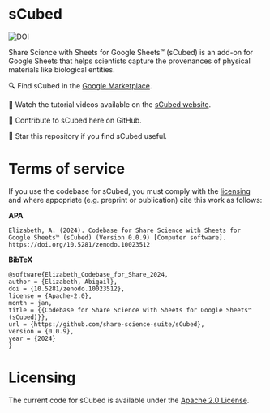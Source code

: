 # sCubed
![DOI](https://zenodo.org/badge/doi/10.5281/zenodo.10023513.svg)

Share Science with Sheets for Google Sheets™ (sCubed) is an add-on for Google Sheets that helps scientists capture the provenances of physical materials like biological entities. 

:mag: Find sCubed in the [Google Marketplace](https://workspace.google.com/marketplace/app/share_science_with_sheets_for_google_she/1088810982841).

:eyes: Watch the tutorial videos available on the [sCubed website](https://aemoore62.github.io/scubed.github.io/).

:clap: Contribute to sCubed here on GitHub.

:star2: Star this repository if you find sCubed useful.

# Terms of service
If you use the codebase for sCubed, you must comply with the [licensing](licensing) and where appopriate (e.g. preprint or publication) cite this work as follows:

**APA**
```
Elizabeth, A. (2024). Codebase for Share Science with Sheets for Google Sheets™ (sCubed) (Version 0.0.9) [Computer software]. https://doi.org/10.5281/zenodo.10023512
```

**BibTeX**
```
@software{Elizabeth_Codebase_for_Share_2024,
author = {Elizabeth, Abigail},
doi = {10.5281/zenodo.10023512},
license = {Apache-2.0},
month = jan,
title = {{Codebase for Share Science with Sheets for Google Sheets™ (sCubed)}},
url = {https://github.com/share-science-suite/sCubed},
version = {0.0.9},
year = {2024}
}
```

# Licensing
The current code for sCubed is available under the [Apache 2.0 License](https://github.com/share-science-suite/sCubed/blob/main/LICENSE).
